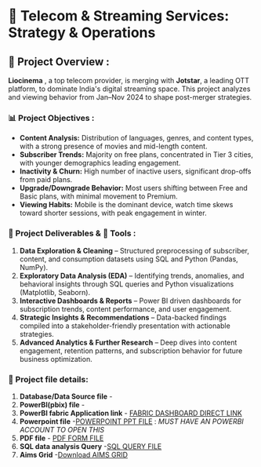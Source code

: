 # 📡 Telecom & Streaming Services: Strategy & Operations
## 📌 Project Overview :
**Liocinema** , a top telecom provider, is merging with **Jotstar**, a leading OTT platform, to dominate India's digital streaming space. 
This project analyzes and viewing behavior from Jan–Nov 2024 to shape post-merger strategies.
### 📊 Project Objectives :
- **Content Analysis:** Distribution of languages, genres, and content types, with a strong presence of movies and mid-length content.  
- **Subscriber Trends:** Majority on free plans, concentrated in Tier 3 cities, with younger demographics leading engagement.  
- **Inactivity & Churn:** High number of inactive users, significant drop-offs from paid plans.  
- **Upgrade/Downgrade Behavior:** Most users shifting between Free and Basic plans, with minimal movement to Premium.  
- **Viewing Habits:** Mobile is the dominant device, watch time skews toward shorter sessions, with peak engagement in winter.  
### 📂 Project Deliverables & 🔧 Tools :
1. **Data Exploration & Cleaning** – Structured preprocessing of subscriber, content, and consumption datasets using SQL and Python (Pandas, NumPy).  
2. **Exploratory Data Analysis (EDA)** – Identifying trends, anomalies, and behavioral insights through SQL queries and Python visualizations (Matplotlib, Seaborn).  
3. **Interactive Dashboards & Reports** – Power BI driven dashboards for subscription trends, content performance, and user engagement.  
4. **Strategic Insights & Recommendations** – Data-backed findings compiled into a stakeholder-friendly presentation with actionable strategies.  
5. **Advanced Analytics & Further Research** – Deep dives into content engagement, retention patterns, and subscription behavior for future business optimization.  
### 📝 Project file details: 
1. **Database/Data Source file** -
2. **PowerBI(pbix) file** -
3. **PowerBI fabric Application link** - [FABRIC DASHBOARD DIRECT LINK ](https://app.powerbi.com/links/dspz1ykcmA?ctid=4fd60770-0a1d-4047-b029-26a2cc4b34e2&pbi_source=linkShare)
4. **Powerpoint file** -[POWERPOINT PPT FILE](https://github.com/Aniru1105/Telecom_Analysis/blob/main/JOTSTAR%26LIOCINEMA%20PPT.pptx) : *MUST HAVE AN POWERBI ACCOUNT TO OPEN THIS*
5. **PDF file** - [PDF FORM FILE](https://github.com/Aniru1105/Telecom_Analysis/blob/main/jotstar%26liocinema%20(1)-output.pdf)
6. **SQL data analysis Query** -[SQL QUERY FILE](https://github.com/Aniru1105/Telecom_Analysis/blob/main/JOTSTAR%26LIOCINEMA%20%5BSQL%20ANALYSIS%5D.sql)
7. **Aims Grid** -[Download AIMS GRID](https://github.com/Aniru1105/Telecom_Analysis/blob/main/AIMS%20GRID%20JOTSTAR%20AND%20LIOCINEMA.pptx)
   
  
   

